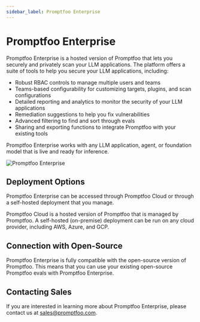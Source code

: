 ```yaml
---
sidebar_label: Promptfoo Enterprise
---
```


# Promptfoo Enterprise

Promptfoo Enterprise is a hosted version of Promptfoo that lets you securely and privately scan your LLM applications. The platform offers a suite of tools to help you secure your LLM applications, including: 

- Robust RBAC controls to manage multiple users and teams
- Teams-based configurability for customizing targets, plugins, and scan configurations 
- Detailed reporting and analytics to monitor the security of your LLM applications
- Remediation suggestions to help you fix vulnerabilities 
- Advanced filtering to find and sort through evals 
- Sharing and exporting functions to integrate Promptfoo with your existing tools 

Promptfoo Enterprise works with any LLM application, agent, or foundation model that is live and ready for inference. 

![Promptfoo Enterprise](/img/enterprise-docs/promptfoo-dashboard.png)

## Deployment Options 

Promptfoo Enterprise can be accessed through Promptfoo Cloud or through a self-hosted deployment that you manage. 

Promptfoo Cloud is a hosted version of Promptfoo that is managed by Promptfoo. A self-hosted (on-premise) deployment can be run on any cloud provider, including AWS, Azure, and GCP. 

## Connection with Open-Source 

Promptfoo Enterprise is fully compatible with the open-source version of Promptfoo. This means that you can use your existing open-source Promptfoo evals with Promptfoo Enterprise. 

## Contacting Sales

If you are interested in learning more about Promptfoo Enterprise, please contact us at [sales@promptfoo.com](mailto:sales@promptfoo.com).



